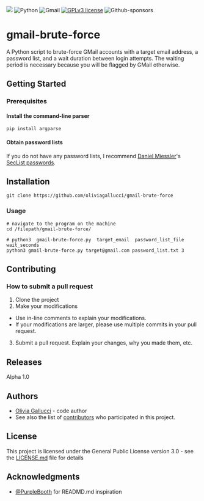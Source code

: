 ![](https://github.com/oliviagallucci/gmail-brute-force/blob/master/misc/gmail-brute-force.gif)
![Python](https://img.shields.io/badge/pythonv-3.8-3670A0?style=for-the-badge&logo=python&logoColor=ffdd54)
![Gmail](https://img.shields.io/badge/Gmail-D14836?style=for-the-badge&logo=gmail&logoColor=white)
[![GPLv3 license](https://img.shields.io/badge/License-GPLv3-green.svg?style=for-the-badge)](http://perso.crans.org/besson/LICENSE.html)
![Github-sponsors](https://img.shields.io/badge/sponsor-pink?style=for-the-badge&logo=GitHub-Sponsors&logoColor=#EA4AAA)

# gmail-brute-force

A Python script to brute-force GMail accounts with a target email address, a password list, and a wait duration between login attempts. The waiting period is necessary because you will be flagged by GMail otherwise. 

## Getting Started

### Prerequisites

#### Install the command-line parser 

```
pip install argparse
```

#### Obtain password lists 

If you do not have any password lists, I recommend [Daniel Miessler](https://github.com/danielmiessler)'s [SecList passwords](https://github.com/danielmiessler/SecLists/tree/master/Passwords). 

## Installation 

```script 
git clone https://github.com/oliviagallucci/gmail-brute-force
```

### Usage
```
# navigate to the program on the machine 
cd /filepath/gmail-brute-force/
```

```
# python3  gmail-brute-force.py  target_email  password_list_file  wait_seconds 
python3 gmail-brute-force.py target@gmail.com password_list.txt 3
```

## Contributing

### How to submit a pull request 

1. Clone the project 
2. Make your modifications 
  * Use in-line comments to explain your modifications. 
  * If your modifications are larger, please use multiple commits in your pull request. 
3. Submit a pull request. Explain your changes, why you made them, etc.

## Releases 

Alpha 1.0

## Authors

* [Olivia Gallucci](https://github.com/oliviagallucci) - code author 
* See also the list of [contributors](https://github.com/your/project/contributors) who participated in this project.

## License

This project is licensed under the General Public License version 3.0 - see the [LICENSE.md](LICENSE.md) file for details

## Acknowledgments

* [@PurpleBooth](https://github.com/PurpleBooth) for READMD.md inspiration
